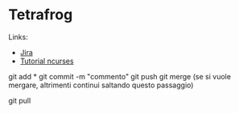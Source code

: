 # Tetrafrog

Links:
- [Jira](https://tetrafrog.atlassian.net/jira/software/projects/TET/boards/1)
- [Tutorial ncurses](https://www.youtube.com/playlist?list=PL2U2TQ__OrQ8jTf0_noNKtHMuYlyxQl4v)

git add *
git commit -m "commento"
git push
git merge (se si vuole mergare, altrimenti continui saltando questo passaggio)

git pull
